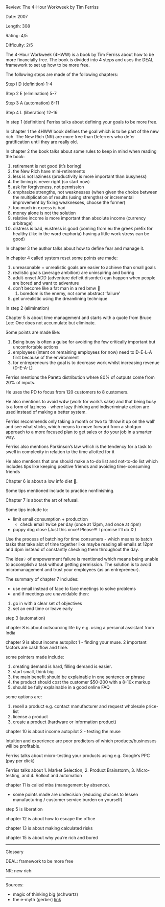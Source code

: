 Review: The 4-Hour Workweek by Tim Ferriss

Date: 2007

Length: 308

Rating: 4/5

Difficulty: 2/5

The 4-Hour Workweek (4HWW) is a book by Tim Ferriss about how to be more financially free. The book is divided into 4 steps and uses the DEAL framework to set up how to be more free.

The following steps are made of the following chapters:

Step I D (definition) 1-4

Step 2 E (elimination) 5-7

Step 3 A (automation) 8-11

Step 4 L (liberation) 12-16

In step 1 (definition) Ferriss talks about defining your goals to be more free.

In chapter 1 the 4HWW book defines the goal which is to be part of the new rich. The New Rich (NR) are more free than Deferrers who defer gratification until they are really old.

In chapter 2 the book talks about some rules to keep in mind when reading the book:

1. retirement is not good (it’s boring)
2. the New Rich have mini-retirements
3. less is not laziness (productivity is more important than busyness)
4. the timing is never right (so start now)
5. ask for forgiveness, not permission
6. emphasize strengths, not weaknesses (when given the choice between the multiplication of results (using strengths) or incremental improvement by fixing weaknesses, choose the former)
7. too much in excess is bad
8. money alone is not the solution
9. relative income is more important than absolute income (currency arbitrage)
10. distress is bad, eustress is good (coming from eu the greek prefix for healthy (like in the word euphoria) having a little work stress can be good)

In chapter 3 the author talks about how to define fear and manage it.

In chapter 4 called system reset some points are made:

1. unreasonable + unrealistic goals are easier to achieve than small goals
2. realistic goals (average ambition) are uninspiring and boring
3. adult-onset ADD (adventure deficit disorder) can happen when people are bored and want to adventure
4. don’t become like a fat man in a red bmw 🚗
    1. boredom is the enemy, not some abstract ‘failure’
5. get unrealistic using the dreamlining technique

In step 2 (elimination)

Chapter 5 is about time management and starts with a quote from Bruce Lee: One does not accumulate but eliminate.

Some points are made like: 

1. Being busy is often a guise for avoiding the few critically important but uncomfortable actions
2. employees (intent on remaining employees for now) need to D-E-L-A first because of the environment
3. for entrepreneurs the goal is to decrease work whilst increasing revenue (D-E-A-L)

Ferriss mentions the Pareto distribution where 80% of outputs come from 20% of inputs.

He uses the PD to focus from 120 customers to 8 customers.

He also mentions to avoid w4w (work for work’s sake) and that being busy is a form of laziness - where lazy thinking and indiscriminate action are used instead of making a better system. 

Ferriss recommends only taking a month or two to ‘throw it up on the wall’ and see what sticks, which means to move forward from a shotgun approach to a more focused plan to get sales or do your job in a smarter way.

Ferriss also mentions Parkinson’s law which is the tendency for a task to swell in complexity in relation to the time allotted for it

He also mentions that one should make a to-do list and not-to-do list which includes tips like keeping positive friends and avoiding time-consuming friends

Chapter 6 is about a low info diet 🥑.

Some tips mentioned include to practice nonfinishing.

Chapter 7 is about the art of refusal.

Some tips include to:

- limit email consumption + production
    - check email twice per day (once at 12pm, and once at 4pm)
- puppy dog close (Just this once! Please!!! I promise I’ll do X!)

Use the process of batching for time consumers - which means to batch tasks that take alot of time together like maybe reading all emails at 12pm and 4pm instead of constantly checking them throughout the day.

The idea💡 of empowerment failure is mentioned which means being unable to accomplish a task without getting permission. The solution is to avoid micromanagement and trust your employees (as an entrepreneur).

The summary of chapter 7 includes:

- use email instead of face to face meetings to solve problems
- and if meetings are unavoidable then:
1. go in with a clear set of objectives
2. set an end time or leave early

step 3 (automation)

chapter 8 is about outsourcing life by e.g. using a personal assistant from India

chapter 9 is about income autopilot 1 - finding your muse. 2 important factors are cash flow and time.

some pointers made include:

1. creating demand is hard, filling demand is easier.
2. start small, think big
3. the main benefit should be explainable in one sentence or phrase
4. the product should cost the customer $50-200 with a 8-10x markup
5. should be fully explainable in a good online FAQ

some options are:

1. resell a product e.g. contact manufacturer and request wholesale price-list
2. license a product
3. create a product (hardware or information product)

chapter 10 is about income autopilot 2 - testing the muse

Intuition and experience are poor predictors of which products/businesses will be profitable.

Ferriss talks about micro-testing your products using e.g. Google’s PPC (pay per click)

Ferriss talks about 1. Market Selection, 2. Product Brainstorm, 3. Micro-testing, and 4. Rollout and automation

chapter 11 is called mba (management by absence). 

- some points made are undecision (reducing choices to lessen manufacturing / customer service burden on yourself)

step 5 is liberation

chapter 12 is about how to escape the office

chapter 13 is about making calculated risks

chapter 15 is about why you’re rich and bored

---

Glossary

DEAL: framework to be more free

NR: new rich

---

Sources:

- magic of thinking big (schwartz)
- the e-myth (gerber) [link](http://dspace.vnbrims.org:13000/jspui/bitstream/123456789/4753/1/The%20E-Myth%20Revisited%20Why%20Most%20Small%20Businesses%20Don%27t%20Work%20and%20What%20to%20Do%20About%20It.pdf)